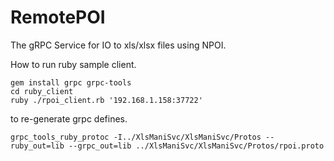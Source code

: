 # RemotePOI
The gRPC Service for IO to xls/xlsx files using NPOI.


How to run ruby sample client.

```
gem install grpc grpc-tools
cd ruby_client
ruby ./rpoi_client.rb '192.168.1.158:37722'
```

to re-generate grpc defines.

```
grpc_tools_ruby_protoc -I../XlsManiSvc/XlsManiSvc/Protos --ruby_out=lib --grpc_out=lib ../XlsManiSvc/XlsManiSvc/Protos/rpoi.proto
```

